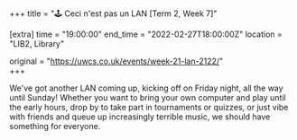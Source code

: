 +++
title = "🕹️ Ceci n'est pas un LAN [Term 2, Week 7]"

[extra]
time = "19:00:00"
end_time = "2022-02-27T18:00:00Z"
location = "LIB2, Library"

original = "https://uwcs.co.uk/events/week-21-lan-2122/"    
+++

We've got another LAN coming up, kicking off on Friday night, all the way until Sunday\! Whether you want to bring your own computer and play until the early hours, drop by to take part in tournaments or quizzes, or just vibe with friends and queue up increasingly terrible music, we should have something for everyone.

